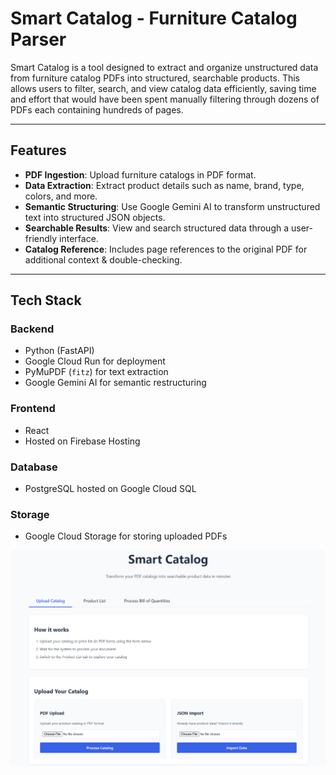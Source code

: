 # Smart Catalog - Furniture Catalog Parser

Smart Catalog is a tool designed to extract and organize unstructured data from furniture catalog PDFs into structured, searchable products. This allows users to filter, search, and view catalog data efficiently, saving time and effort that would have been spent manually filtering through dozens of PDFs each containing hundreds of pages.

---

## Features
- **PDF Ingestion**: Upload furniture catalogs in PDF format.
- **Data Extraction**: Extract product details such as name, brand, type, colors, and more.
- **Semantic Structuring**: Use Google Gemini AI to transform unstructured text into structured JSON objects.
- **Searchable Results**: View and search structured data through a user-friendly interface.
- **Catalog Reference**: Includes page references to the original PDF for additional context & double-checking.

---

## Tech Stack
### **Backend**
- Python (FastAPI)
- Google Cloud Run for deployment
- PyMuPDF (`fitz`) for text extraction
- Google Gemini AI for semantic restructuring

### **Frontend**
- React
- Hosted on Firebase Hosting

### **Database**
- PostgreSQL hosted on Google Cloud SQL

### **Storage**
- Google Cloud Storage for storing uploaded PDFs

![Alt text](/src/frontend/public/smartcatalog-screenshot-2.png?raw=true "app screenshot")
